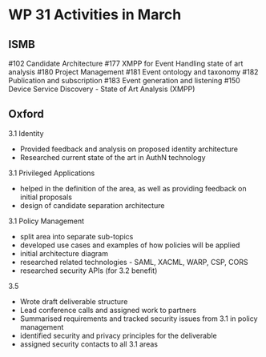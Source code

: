 WP 31 Activities in March
=========================

ISMB
----

#102 Candidate Architecture
#177 XMPP for Event Handling state of art analysis
#180 Project Management
#181 Event ontology and taxonomy
#182 Publication and subscription
#183 Event generation and listening
#150 Device Service Discovery - State of Art Analysis (XMPP)

Oxford
------

3.1 Identity
 - Provided feedback and analysis on proposed identity architecture
 - Researched current state of the art in AuthN technology

3.1 Privileged Applications
 - helped in the definition of the area, as well as providing feedback on initial proposals
 - design of candidate separation architecture

3.1 Policy Management
 - split area into separate sub-topics
 - developed use cases and examples of how policies will be applied
 - initial architecture diagram
 - researched related technologies - SAML, XACML, WARP, CSP, CORS
 - researched security APIs (for 3.2 benefit)

3.5
 - Wrote draft deliverable structure
 - Lead conference calls and assigned work to partners
 - Summarised requirements and tracked security issues from 3.1 in policy management
 - identified security and privacy principles for the deliverable
 - assigned security contacts to all 3.1 areas


